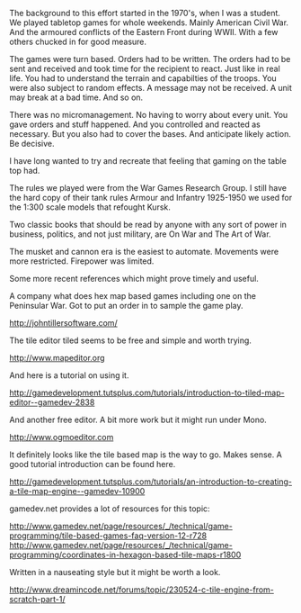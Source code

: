 The background to this effort started in the 1970's, when I was a student.
We played tabletop games for whole weekends. Mainly American Civil War.
And the armoured conflicts of the Eastern Front during WWII. With a few 
others chucked in for good measure.

The games were turn based. Orders had to be written. The orders had to be
sent and received and took time for the recipient to react. Just like in
real life. You had to understand the terrain and capabilties of the troops.
You were also subject to random effects. A message may not be received. A
unit may break at a bad time. And so on.

There was no micromanagement. No having to worry about every unit. You gave
orders and stuff happened. And you controlled and reacted as necessary. But
you also had to cover the bases. And anticipate likely action. Be decisive.

I have long wanted to try and recreate that feeling that gaming on the table
top had.

The rules we played were from the War Games Research Group. I still have the
hard copy of their tank rules Armour and Infantry 1925-1950 we used for the
1:300 scale models that refought Kursk.

Two classic books that should be read by anyone with any sort of
power in business, politics, and not just military, are On War and The Art of
War. 

The musket and cannon era is the easiest to automate. Movements were more
restricted. Firepower was limited. 

Some more recent references which might prove timely and useful.

A company what does hex map based games including one on the Peninsular War. Got
to put an order in to sample the game play. 

http://johntillersoftware.com/


The tile editor tiled seems to be free and simple and worth trying.

http://www.mapeditor.org

And here is a tutorial on using it.

http://gamedevelopment.tutsplus.com/tutorials/introduction-to-tiled-map-editor--gamedev-2838


And another free editor. A bit more work but it might run under Mono.

http://www.ogmoeditor.com


It definitely looks like the tile based map is the way to go. Makes sense. A good tutorial
introduction can be found here.

http://gamedevelopment.tutsplus.com/tutorials/an-introduction-to-creating-a-tile-map-engine--gamedev-10900


gamedev.net provides a lot of resources for this topic:

http://www.gamedev.net/page/resources/_/technical/game-programming/tile-based-games-faq-version-12-r728
http://www.gamedev.net/page/resources/_/technical/game-programming/coordinates-in-hexagon-based-tile-maps-r1800

Written in a nauseating style but it might be worth a look.

http://www.dreamincode.net/forums/topic/230524-c-tile-engine-from-scratch-part-1/




